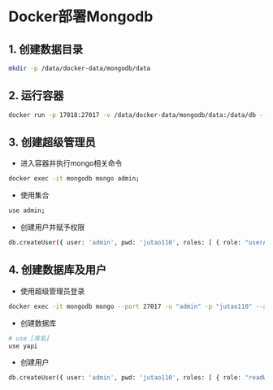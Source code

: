 # Docker部署Mongodb

## 1. 创建数据目录 
```bash
mkdir -p /data/docker-data/mongodb/data
```

## 2. 运行容器
```bash
docker run -p 17018:27017 -v /data/docker-data/mongodb/data:/data/db --name mongodb --restart=always -d mongo --auth  --bind_ip=0.0.0.0
```

## 3. 创建超级管理员

*  进入容器并执行mongo相关命令
```bash
docker exec -it mongodb mongo admin;
```

* 使用集合
```bash
use admin;
```

* 创建用户并赋予权限
```bash
db.createUser({ user: 'admin', pwd: 'jutao110', roles: [ { role: "userAdminAnyDatabase", db: "admin" } ] });
```

## 4. 创建数据库及用户
* 使用超级管理员登录
```bash
docker exec -it mongodb mongo --port 27017 -u "admin" -p "jutao110" --authenticationDatabase "admin"
```

* 创建数据库
```bash
# use [库名]
use yapi
```

* 创建用户
```bash
db.createUser({ user: 'admin', pwd: 'jutao110', roles: [ { role: "readWrite", db: "admin" } ] });
```

